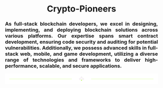 <h1 align="center">
  Crypto-Pioneers
</h1>
<!-- <div align="center">
  <img src="https://github.com/mymiracle0118/mymiracle0118/blob/main/divider1.png" alt="divider"/>
</div>  -->
<h3 align="justify">
As full-stack blockchain developers, we excel in designing, implementing, and deploying blockchain solutions across various platforms. Our expertise spans smart contract development, ensuring code security and auditing for potential vulnerabilities. Additionally, we possess advanced skills in full-stack web, mobile, and game development, utilizing a diverse range of technologies and frameworks to deliver high-performance, scalable, and secure applications.
</h3>
<div align="center">
  <img src="https://github.com/mymiracle0118/mymiracle0118/blob/main/divider1.png" alt="divider"/>
</div>
